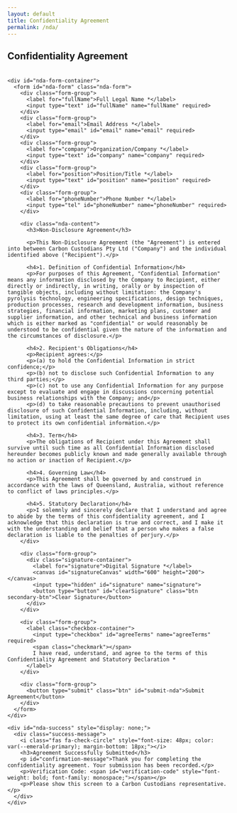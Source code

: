 ```yaml
---
layout: default
title: Confidentiality Agreement
permalink: /nda/
---
```


<section class="section">
  <div class="tesla-pattern"></div>
  <div class="container">
    <div class="center-title">
      <h2 class="section-title">Confidentiality Agreement</h2>
    </div>
    <p style="text-align: center; max-width: 800px; margin: 0 auto 36px; font-size: 18px;">
    </p>
    
    <div id="nda-form-container">
      <form id="nda-form" class="nda-form">
        <div class="form-group">
          <label for="fullName">Full Legal Name *</label>
          <input type="text" id="fullName" name="fullName" required>
        </div>
        <div class="form-group">
          <label for="email">Email Address *</label>
          <input type="email" id="email" name="email" required>
        </div>
        <div class="form-group">
          <label for="company">Organization/Company *</label>
          <input type="text" id="company" name="company" required>
        </div>
        <div class="form-group">
          <label for="position">Position/Title *</label>
          <input type="text" id="position" name="position" required>
        </div>
        <div class="form-group">
          <label for="phoneNumber">Phone Number *</label>
          <input type="tel" id="phoneNumber" name="phoneNumber" required>
        </div>
        
        <div class="nda-content">
          <h3>Non-Disclosure Agreement</h3>
          
          <p>This Non-Disclosure Agreement (the "Agreement") is entered into between Carbon Custodians Pty Ltd ("Company") and the individual identified above ("Recipient").</p>
          
          <h4>1. Definition of Confidential Information</h4>
          <p>For purposes of this Agreement, "Confidential Information" means any information disclosed by the Company to Recipient, either directly or indirectly, in writing, orally or by inspection of tangible objects, including without limitation: the Company's pyrolysis technology, engineering specifications, design techniques, production processes, research and development information, business strategies, financial information, marketing plans, customer and supplier information, and other technical and business information which is either marked as "confidential" or would reasonably be understood to be confidential given the nature of the information and the circumstances of disclosure.</p>
          
          <h4>2. Recipient's Obligations</h4>
          <p>Recipient agrees:</p>
          <p>(a) to hold the Confidential Information in strict confidence;</p>
          <p>(b) not to disclose such Confidential Information to any third parties;</p>
          <p>(c) not to use any Confidential Information for any purpose except to evaluate and engage in discussions concerning potential business relationships with the Company; and</p>
          <p>(d) to take reasonable precautions to prevent unauthorised disclosure of such Confidential Information, including, without limitation, using at least the same degree of care that Recipient uses to protect its own confidential information.</p>
          
          <h4>3. Term</h4>
          <p>The obligations of Recipient under this Agreement shall survive until such time as all Confidential Information disclosed hereunder becomes publicly known and made generally available through no action or inaction of Recipient.</p>
          
          <h4>4. Governing Law</h4>
          <p>This Agreement shall be governed by and construed in accordance with the laws of Queensland, Australia, without reference to conflict of laws principles.</p>
          
          <h4>5. Statutory Declaration</h4>
          <p>I solemnly and sincerely declare that I understand and agree to abide by the terms of this confidentiality agreement, and I acknowledge that this declaration is true and correct, and I make it with the understanding and belief that a person who makes a false declaration is liable to the penalties of perjury.</p>
        </div>
        
        <div class="form-group">
          <div class="signature-container">
            <label for="signature">Digital Signature *</label>
            <canvas id="signatureCanvas" width="600" height="200"></canvas>
            <input type="hidden" id="signature" name="signature">
            <button type="button" id="clearSignature" class="btn secondary-btn">Clear Signature</button>
          </div>
        </div>
        
        <div class="form-group">
          <label class="checkbox-container">
            <input type="checkbox" id="agreeTerms" name="agreeTerms" required>
            <span class="checkmark"></span>
            I have read, understand, and agree to the terms of this Confidentiality Agreement and Statutory Declaration *
          </label>
        </div>
        
        <div class="form-group">
          <button type="submit" class="btn" id="submit-nda">Submit Agreement</button>
        </div>
      </form>
    </div>
    
    <div id="nda-success" style="display: none;">
      <div class="success-message">
        <i class="fas fa-check-circle" style="font-size: 48px; color: var(--emerald-primary); margin-bottom: 18px;"></i>
        <h3>Agreement Successfully Submitted</h3>
        <p id="confirmation-message">Thank you for completing the confidentiality agreement. Your submission has been recorded.</p>
        <p>Verification Code: <span id="verification-code" style="font-weight: bold; font-family: monospace;"></span></p>
        <p>Please show this screen to a Carbon Custodians representative.</p>
      </div>
    </div>
  </div>
</section>

<style>
.nda-form {
  max-width: 800px;
  margin: 0 auto;
}

.form-group {
  margin-bottom: 27px;
}

.form-group label {
  display: block;
  margin-bottom: 9px;
  font-weight: 500;
}

.form-group input[type="text"],
.form-group input[type="email"],
.form-group input[type="tel"] {
  width: 100%;
  padding: 12px 18px;
  border-radius: 6px;
  border: 2px solid var(--carbon-gray);
  background: var(--tesla-dark);
  color: var(--tesla-light);
  font-size: 16px;
}

.nda-content {
  background: var(--carbon-gray);
  padding: 27px;
  border-radius: 9px;
  margin-bottom: 27px;
  max-height: 300px;
  overflow-y: auto;
}

.nda-content h3 {
  margin-bottom: 18px;
  color: var(--emerald-primary);
}

.nda-content h4 {
  margin-top: 18px;
  margin-bottom: 9px;
  color: var(--emerald-primary);
}

.signature-container {
  margin-bottom: 18px;
}

#signatureCanvas {
  background-color: white;
  border-radius: 6px;
  margin-bottom: 9px;
  width: 100%;
  height: 200px;
  cursor: crosshair;
}

.checkbox-container {
  display: flex;
  align-items: flex-start;
  position: relative;
  padding-left: 36px;
  cursor: pointer;
  font-size: 16px;
  user-select: none;
}

.checkbox-container input {
  position: absolute;
  opacity: 0;
  cursor: pointer;
  height: 0;
  width: 0;
}

.checkmark {
  position: absolute;
  top: 0;
  left: 0;
  height: 24px;
  width: 24px;
  background-color: var(--tesla-dark);
  border: 2px solid var(--carbon-gray);
  border-radius: 4px;
}

.checkbox-container:hover input ~ .checkmark {
  background-color: var(--carbon-gray);
}

.checkbox-container input:checked ~ .checkmark {
  background-color: var(--emerald-primary);
}

.checkmark:after {
  content: "";
  position: absolute;
  display: none;
}

.checkbox-container input:checked ~ .checkmark:after {
  display: block;
}

.checkbox-container .checkmark:after {
  left: 9px;
  top: 5px;
  width: 5px;
  height: 10px;
  border: solid white;
  border-width: 0 3px 3px 0;
  transform: rotate(45deg);
}

.success-message {
  background: var(--carbon-gray);
  padding: 36px;
  border-radius: 9px;
  text-align: center;
  margin: 36px auto;
  max-width: 600px;
}

#verification-code {
  font-size: 24px;
  color: var(--emerald-primary);
  letter-spacing: 3px;
}
</style>

<script>
document.addEventListener('DOMContentLoaded', function() {
  // Canvas signature pad setup
  const canvas = document.getElementById('signatureCanvas');
  const signatureInput = document.getElementById('signature');
  const clearButton = document.getElementById('clearSignature');
  const ctx = canvas.getContext('2d');
  let isDrawing = false;
  
  // Adjust canvas size to container width
  function resizeCanvas() {
    const container = canvas.parentElement;
    canvas.width = container.offsetWidth;
    canvas.height = 200;
    
    // Initial canvas setup
    ctx.fillStyle = "white";
    ctx.fillRect(0, 0, canvas.width, canvas.height);
    ctx.lineWidth = 2;
    ctx.lineCap = 'round';
    ctx.strokeStyle = 'black';
  }
  
  // Call resize on load
  resizeCanvas();
  window.addEventListener('resize', resizeCanvas);
  
  // Signature pad event listeners
  canvas.addEventListener('mousedown', startDrawing);
  canvas.addEventListener('touchstart', startDrawing);
  
  canvas.addEventListener('mousemove', draw);
  canvas.addEventListener('touchmove', draw);
  
  canvas.addEventListener('mouseup', stopDrawing);
  canvas.addEventListener('touchend', stopDrawing);
  canvas.addEventListener('mouseout', stopDrawing);
  
  clearButton.addEventListener('click', clearSignature);
  
  function startDrawing(e) {
    isDrawing = true;
    draw(e);
  }
  
  function draw(e) {
    if (!isDrawing) return;
    
    e.preventDefault();
    
    let x, y;
    
    if (e.type.includes('mouse')) {
      x = e.offsetX;
      y = e.offsetY;
    } else {
      const rect = canvas.getBoundingClientRect();
      const touch = e.touches[0];
      x = touch.clientX - rect.left;
      y = touch.clientY - rect.top;
    }
    
    ctx.lineTo(x, y);
    ctx.stroke();
    ctx.beginPath();
    ctx.moveTo(x, y);
  }
  
  function stopDrawing() {
    if (isDrawing) {
      ctx.beginPath();
      isDrawing = false;
      
      // Save signature data
      signatureInput.value = canvas.toDataURL('image/png');
    }
  }
  
  function clearSignature() {
    ctx.fillStyle = "white";
    ctx.fillRect(0, 0, canvas.width, canvas.height);
    ctx.beginPath();
    ctx.fillStyle = "black";
    signatureInput.value = '';
  }
  
  // Form submission
  const form = document.getElementById('nda-form');
  const formContainer = document.getElementById('nda-form-container');
  const successContainer = document.getElementById('nda-success');
  const verificationCode = document.getElementById('verification-code');
  const confirmationMessage = document.getElementById('confirmation-message');
  
  form.addEventListener('submit', async function(e) {
    e.preventDefault();
    
    // Validate signature
    if (!signatureInput.value) {
      alert('Please provide your signature before submitting.');
      return;
    }
    
    // Collect form data
    const formData = new FormData(form);
    const formDataObj = {};
    formData.forEach((value, key) => {
      formDataObj[key] = value;
    });
    
    // Add timestamp
    formDataObj.timestamp = new Date().toISOString();
    
    // Generate unique verification code
    const code = generateVerificationCode();
    formDataObj.verificationCode = code;
    
    try {
      // Send data to AWS Lambda endpoint
      const response = await fetch('https://glx26fewue.execute-api.ap-southeast-2.amazonaws.com/prod/submit-nda', {
        method: 'POST',
        headers: {
          'Content-Type': 'application/json',
        },
        body: JSON.stringify(formDataObj)
      });
      
      if (response.ok) {
        // Show success message
        formContainer.style.display = 'none';
        successContainer.style.display = 'block';
        verificationCode.textContent = code;
        confirmationMessage.textContent = `Thank you, ${formDataObj.fullName}. Your confidentiality agreement has been recorded.`;
      } else {
        const errorData = await response.json();
        throw new Error(errorData.message || 'Failed to submit form');
      }
    } catch (error) {
      console.error('Error submitting form:', error);
      alert('There was an error submitting your form. Please try again or contact a Carbon Custodians representative.');
    }
  });
  
  // Generate a unique verification code
  function generateVerificationCode() {
    const timestamp = new Date().getTime().toString().slice(-6);
    const random = Math.floor(Math.random() * 1000).toString().padStart(3, '0');
    return `CC-${timestamp}-${random}`;
  }
});
</script>